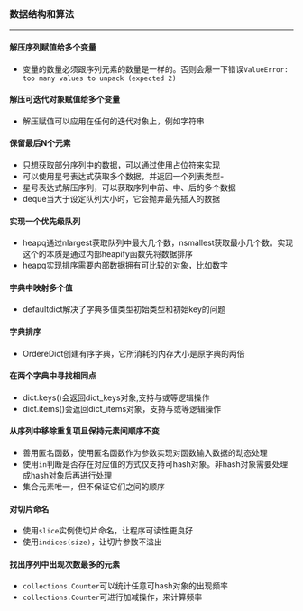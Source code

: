### 数据结构和算法
---
#### 解压序列赋值给多个变量
- 变量的数量必须跟序列元素的数量是一样的。否则会爆一下错误`ValueError: too many values to unpack (expected 2)`
#### 解压可迭代对象赋值给多个变量
- 解压赋值可以应用在任何的迭代对象上，例如字符串
#### 保留最后N个元素
- 只想获取部分序列中的数据，可以通过使用占位符来实现
- 可以使用星号表达式获取多个数据，并返回一个列表类型- 
- 星号表达式解压序列，可以获取序列中前、中、后的多个数据
- deque当大于设定队列大小时，它会抛弃最先插入的数据
#### 实现一个优先级队列
- heapq通过nlargest获取队列中最大几个数，nsmallest获取最小几个数。实现这个的本质是通过内部heapify函数先将数据排序
- heapq实现排序需要内部数据拥有可比较的对象，比如数字
#### 字典中映射多个值
- defaultdict解决了字典多值类型初始类型和初始key的问题
#### 字典排序
- OrdereDict创建有序字典，它所消耗的内存大小是原字典的两倍
#### 在两个字典中寻找相同点
- dict.keys()会返回dict_keys对象,支持与或等逻辑操作
- dict.items()会返回dict_items对象，支持与或等逻辑操作
#### 从序列中移除重复项且保持元素间顺序不变
- 善用匿名函数，使用匿名函数作为参数实现对函数输入数据的动态处理
- 使用`in`判断是否存在对应值的方式仅支持可hash对象。非hash对象需要处理成hash对象后再进行处理
- 集合元素唯一，但不保证它们之间的顺序
#### 对切片命名
- 使用`slice`实例使切片命名，让程序可读性更良好
- 使用`indices(size)`，让切片参数不溢出
#### 找出序列中出现次数最多的元素
- `collections.Counter`可以统计任意可hash对象的出现频率
- `collections.Counter`可进行加减操作，来计算频率